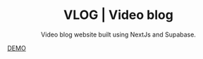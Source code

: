   <h1 align="center">VLOG | Video blog</h1>

<p align="center">
 Video blog website built using NextJs and Supabase.
</p>

<a align="center" href="https://video-feed-kappa.vercel.app/" >DEMO</a>

